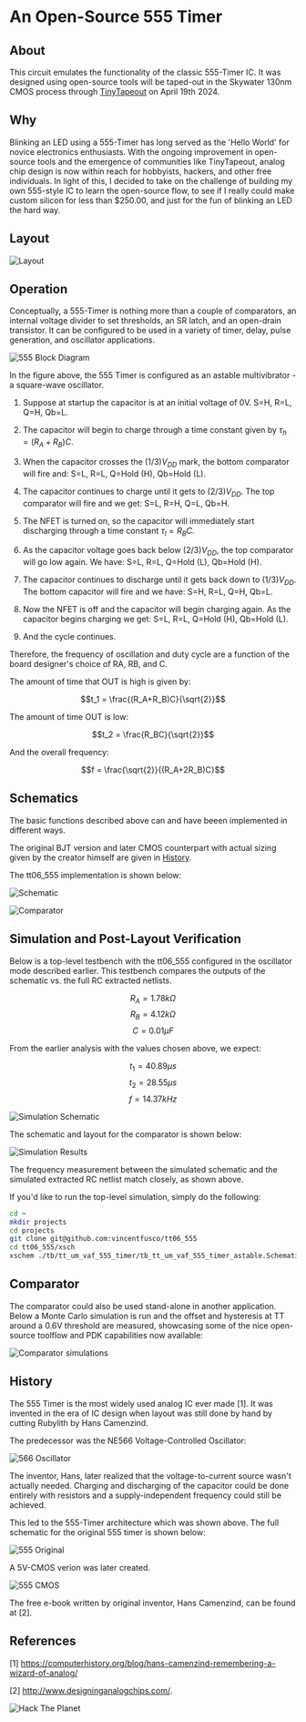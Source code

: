 # An Open-Source 555 Timer #

## About ##
This circuit emulates the functionality of the classic 555-Timer IC. It was designed using open-source tools will be taped-out in the Skywater 130nm CMOS process through [TinyTapeout](https://app.tinytapeout.com/shuttles/tt06) on April 19th 2024.
 
## Why ##
 
Blinking an LED using a 555-Timer has long served as the 'Hello World' for novice electronics enthusiasts. With the ongoing improvement in open-source tools and the emergence of communities like TinyTapeout, analog chip design is now within reach for hobbyists, hackers, and other free individuals. In light of this, I decided to take on the challenge of building my own 555-style IC to learn the open-source flow, to see if I really could make custom silicon for less than $250.00, and just for the fun of blinking an LED the hard way.
 
## Layout ##
![Layout](./docs/555_layout.png)

## Operation ##

Conceptually, a 555-Timer is nothing more than a couple of comparators, an internal voltage divider to set thresholds, an SR latch, and an open-drain transistor. It can be configured to be used in a variety
of timer, delay, pulse generation, and oscillator applications.

![555 Block Diagram](./docs/555_system_diagram.PNG)

In the figure above, the 555 Timer is configured as an astable multivibrator - a square-wave oscillator.

1. Suppose at startup the capacitor is at an initial voltage of 0V. S=H, R=L, Q=H, Qb=L. 

2. The capacitor will begin to charge through a time constant given by $\tau_h = (R_A+R_B)C$.

3.  When the capacitor crosses the $(1/3)V_{DD}$ mark, the bottom comparator will fire and: S=L, R=L, Q=Hold (H), Qb=Hold (L).

4. The capacitor continues to charge until it gets to $(2/3)V_{DD}$. The top comparator will fire and we get: S=L, R=H, Q=L, Qb=H.

5. The NFET is turned on, so the capacitor will immediately start discharging through a time constant $\tau_l = R_BC$.

6. As the capacitor voltage goes back below $(2/3)V_{DD}$, the top comparator will go low again. We have: S=L, R=L, Q=Hold (L), Qb=Hold (H).

7. The capacitor continues to discharge until it gets back down to $(1/3)V_{DD}$. The bottom capacitor will fire and we have: S=H, R=L, Q=H, Qb=L.

8. Now the NFET is off and the capacitor will begin charging again. As the capacitor begins charging we get: S=L, R=L, Q=Hold (H), Qb=Hold (L).

9. And the cycle continues.

Therefore, the frequency of oscillation and duty cycle are a function of the board designer's choice of RA, RB, and C. 

The amount of time that OUT is high is given by:

$$t_1 = \frac{(R_A+R_B)C}{\sqrt{2}}$$

The amount of time OUT is low:

$$t_2 = \frac{R_BC}{\sqrt{2}}$$

And the overall frequency:

$$f = \frac{\sqrt{2}}{(R_A+2R_B)C}$$

## Schematics ##

The basic functions described above can and have beeen implemented in different ways. 

The original BJT version and later CMOS counterpart with actual sizing given by the creator himself are given in [History](#history).

The tt06_555 implementation is shown below:

![Schematic](./docs/timer_core_schematic.PNG)

![Comparator](./docs/comp_p_schem_vs_layout.PNG)

## Simulation and Post-Layout Verification ##

Below is a top-level testbench with the tt06_555 configured in the oscillator mode described earlier. This testbench compares the outputs of the schematic vs. the full RC extracted netlists.

$$R_A = 1.78k\Omega$$
$$R_B = 4.12k\Omega$$
$$C = 0.01\mu F$$

From the earlier analysis with the values chosen above, we expect:

$$t_1 = 40.89\mu s$$
$$t_2 = 28.55\mu s$$
$$ f = 14.37kHz$$

![Simulation Schematic](./docs/tb_tt_um_vaf_555_timer_astable_schematic.PNG)

The schematic and layout for the comparator is shown below:

![Simulation Results](./docs/tb_tt_um_vaf_555_timer_astable_results.png)

The frequency measurement between the simulated schematic and the simulated extracted RC netlist match closely, as shown above.

If you'd like to run the top-level simulation, simply do the following:

``` bash
cd ~
mkdir projects
cd projects
git clone git@github.com:vincentfusco/tt06_555
cd tt06_555/xsch
xschem ./tb/tt_um_vaf_555_timer/tb_tt_um_vaf_555_timer_astable.Schematic
```

## Comparator ##

The comparator could also be used stand-alone in another application. Below a Monte Carlo simulation is run and the offset and hysteresis at TT around a 0.6V threshold are measured, showcasing some of the nice open-source toolflow and PDK capabilities now available:

![Comparator simulations](./docs/comp_p_simulations.PNG)

## History ##

The 555 Timer is the most widely used analog IC ever made [1]. It was invented in the era of IC design when layout was still done by hand by cutting Rubylith by Hans Camenzind.

The predecessor was the NE566 Voltage-Controlled Oscillator:

![566 Oscillator](./docs/566_oscillator.PNG)

The inventor, Hans, later realized that the voltage-to-current source wasn't actually needed. Charging and discharging of the capacitor could be done entirely with resistors and a supply-independent frequency could still be achieved. 

This led to the 555-Timer architecture which was shown above. The full schematic for the original 555 timer is shown below:

![555 Original](./docs/555_original.PNG)

A 5V-CMOS verion was later created.

![555 CMOS](./docs/555_cmos.PNG)

The free e-book written by original inventor, Hans Camenzind, can be found at [2].

## References ##

[1] https://computerhistory.org/blog/hans-camenzind-remembering-a-wizard-of-analog/

[2] http://www.designinganalogchips.com/.

![Hack The Planet](./docs/gibson.PNG)
